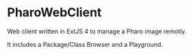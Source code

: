 # PharoWebClient
Web client written in ExtJS 4 to manage a Pharo image remotly.

It includes a Package/Class Browser and a Playground.
